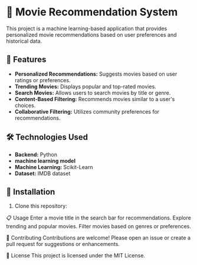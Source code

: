 # 🎥 Movie Recommendation System

This project is a machine learning-based application that provides personalized movie recommendations based on user preferences and historical data.

## 🚀 Features
- **Personalized Recommendations:** Suggests movies based on user ratings or preferences.
- **Trending Movies:** Displays popular and top-rated movies.
- **Search Movies:** Allows users to search movies by title or genre.
- **Content-Based Filtering:** Recommends movies similar to a user's choices.
- **Collaborative Filtering:** Utilizes community preferences for recommendations.

## 🛠️ Technologies Used
- **Backend:** Python
- **machine learning model**
- **Machine Learning:** Scikit-Learn
- **Dataset:** IMDB dataset

## 🔧 Installation
1. Clone this repository:


📋 Usage
Enter a movie title in the search bar for recommendations.
Explore trending and popular movies.
Filter movies based on genres or preferences.

🤝 Contributing
Contributions are welcome! Please open an issue or create a pull request for suggestions or enhancements.

📄 License
This project is licensed under the MIT License.


